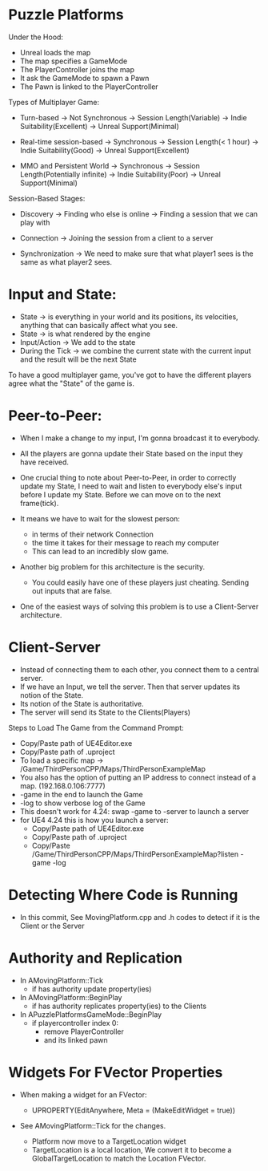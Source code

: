 # Puzzle Platforms

Under the Hood:
* Unreal loads the map
* The map specifies a GameMode
* The PlayerController joins the map
* It ask the GameMode to spawn a Pawn
* The Pawn is linked to the PlayerController

Types of Multiplayer Game:
  * Turn-based
    ->  Not Synchronous
    ->  Session Length(Variable)
    ->  Indie Suitability(Excellent)
    ->  Unreal Support(Minimal)

  * Real-time session-based
    ->  Synchronous
    ->  Session Length(< 1 hour)
    ->  Indie Suitability(Good)
    ->  Unreal Support(Excellent)

  * MMO and Persistent World
    ->  Synchronous
    ->  Session Length(Potentially infinite)
    ->  Indie Suitability(Poor)
    ->  Unreal Support(Minimal)

Session-Based Stages:
  * Discovery
    ->  Finding who else is online
    ->  Finding a session that we can play with

  * Connection
    ->  Joining the session from a client to a server

  * Synchronization
    ->  We need to make sure that what player1 sees is the same as what player2 sees.

# Input and State:
  * State -> is everything in your world and its positions, its velocities, anything that can basically affect what you see.
  * State -> is what rendered by the engine
  * Input/Action -> We add to the state
  * During the Tick -> we combine the current state with the current input and the result will be the next State

To have a good multiplayer game, you've got to have the different players agree what the "State" of the game is.

# Peer-to-Peer:
  * When I make a change to my input, I'm gonna broadcast it to everybody.

  * All the players are gonna update their State based on the input they have received.

  * One crucial thing to note about Peer-to-Peer, in order to correctly update my State, I need to wait and listen to everybody else's input before I update my State. Before we can move on to the next frame(tick).

  * It means we have to wait for the slowest person:
    * in terms of their network Connection
    * the time it takes for their message to reach my computer
    * This can lead to an incredibly slow game.

  * Another big problem for this architecture is the security.
    * You could easily have one of these players just cheating. Sending out inputs that are false.

  * One of the easiest ways of solving this problem is to use a Client-Server architecture.

# Client-Server
  * Instead of connecting them to each other, you connect them to a central server.
  * If we have an Input, we tell the server. Then that server updates its notion of the State.
  * Its notion of the State is authoritative.
  * The server will send its State to the Clients(Players)

  Steps to Load The Game from the Command Prompt:
  * Copy/Paste path of UE4Editor.exe
  * Copy/Paste path of .uproject
  * To load a specific map -> /Game/ThirdPersonCPP/Maps/ThirdPersonExampleMap
  * You also has the option of putting an IP address to connect instead of a map. (192.168.0.106:7777)
  * -game in the end to launch the Game
  * -log to show verbose log of the Game
  * This doesn't work for 4.24: swap -game to -server to launch a server
  * for UE4 4.24 this is how you launch a server:
    * Copy/Paste path of UE4Editor.exe
    * Copy/Paste path of .uproject
    * Copy/Paste /Game/ThirdPersonCPP/Maps/ThirdPersonExampleMap?listen -game -log

# Detecting Where Code is Running

  * In this commit, See MovingPlatform.cpp and .h codes to detect if it is the Client or the Server

# Authority and Replication
  * In AMovingPlatform::Tick
    * if has authority update property(ies)
  * In AMovingPlatform::BeginPlay
    * if has authority replicates property(ies) to the Clients
  * In APuzzlePlatformsGameMode::BeginPlay
    * if playercontroller index 0:
      * remove PlayerController
      * and its linked pawn

# Widgets For FVector Properties
  * When making a widget for an FVector:
    * UPROPERTY(EditAnywhere, Meta = (MakeEditWidget = true))

  * See AMovingPlatform::Tick for the changes.
      * Platform now move to a TargetLocation widget
      * TargetLocation is a local location, We convert it to become a GlobalTargetLocation to match the Location FVector.
